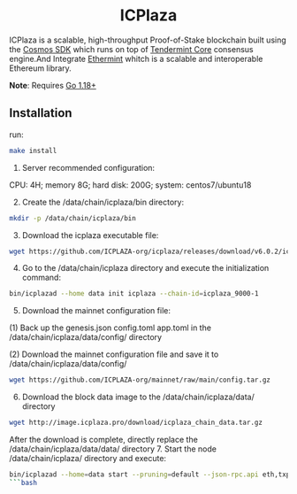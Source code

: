 <!--
parent:
  order: false
-->

<div align="center">
  <h1> ICPlaza </h1>
</div>

ICPlaza is a scalable, high-throughput Proof-of-Stake blockchain built using the [Cosmos SDK](https://github.com/cosmos/cosmos-sdk/) which runs on top of [Tendermint Core](https://github.com/tendermint/tendermint) consensus engine.And Integrate [Ethermint](https://github.com/evmos/ethermint) whitch is a scalable and interoperable Ethereum library.

**Note**: Requires [Go 1.18+](https://golang.org/dl/)

## Installation
 run:

```bash
make install
```
1. Server recommended configuration:

CPU: 4H; memory 8G; hard disk: 200G; system: centos7/ubuntu18

2. Create the /data/chain/icplaza/bin directory:
```bash
mkdir -p /data/chain/icplaza/bin
```
3. Download the icplaza executable file:
```bash
wget https://github.com/ICPLAZA-org/icplaza/releases/download/v6.0.2/icplazad
```
4. Go to the /data/chain/icplaza directory and execute the initialization command:
```bash
bin/icplazad --home data init icplaza --chain-id=icplaza_9000-1
```
5. Download the mainnet configuration file:

(1) Back up the genesis.json config.toml app.toml in the /data/chain/icplaza/data/config/ directory

(2) Download the mainnet configuration file and save it to /data/chain/icplaza/data/config/
```bash
wget https://github.com/ICPLAZA-org/mainnet/raw/main/config.tar.gz
```
6. Download the block data image to the /data/chain/icplaza/data/ directory
```bash
wget http://image.icplaza.pro/download/icplaza_chain_data.tar.gz
```
After the download is complete, directly replace the /data/chain/icplaza/data/data/ directory
7. Start the node /data/chain/icplaza/ directory and execute:
```bash
bin/icplazad --home=data start --pruning=default --json-rpc.api eth,txpool,personal,net,debug,web3 > log 2>&1 &
```bash


